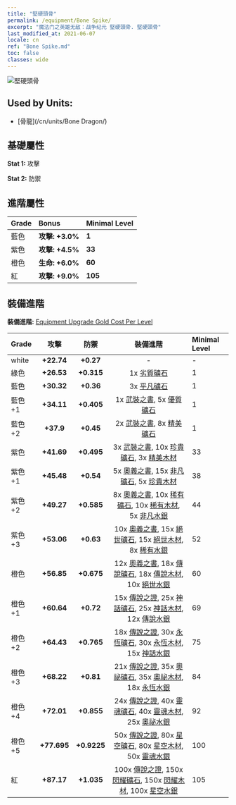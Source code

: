 ```yaml
---
title: "堅硬頭骨"
permalink: /equipment/Bone Spike/
excerpt: "魔法门之英雄无敌：战争纪元 堅硬頭骨. 堅硬頭骨"
last_modified_at: 2021-06-07
locale: cn
ref: "Bone Spike.md"
toc: false
classes: wide
---
```


  ![堅硬頭骨](/images/e/e_3071.png)

## Used by Units:

* [骨龍](/cn/units/Bone Dragon/) 


## 基礎屬性
 **Stat 1:** 攻擊

 **Stat 2:** 防禦

## 進階屬性

  |     Grade    |   Bonus | Minimal Level | 
  |:-------------|:--------|:--------------| 
  | 藍色 | **攻擊: +3.0%** | **1** | 
  | 紫色 | **攻擊: +4.5%** | **33** | 
  | 橙色 | **生命: +6.0%** | **60** | 
  | 紅 | **攻擊: +9.0%** | **105** | 


## 裝備進階
 **裝備進階:** [Equipment Upgrade Gold Cost Per Level](/equipment/EquipmentUpgradeCostPerLevel/) 

  |          Grade      | 攻擊 | 防禦 | 裝備進階 | Minimal Level |
  |:--------------------|:---------:|:---------:|:----------------:|:--------------|
  | white | **+22.74** | **+0.27** | - | - |
  | 綠色 | **+26.53** | **+0.315** | 1x [劣質礦石](/cn/Items/mat_1/) | 1 |
  | 藍色 | **+30.32** | **+0.36** | 3x [平凡礦石](/cn/Items/mat_6/) | 1 |
  | 藍色 +1 | **+34.11** | **+0.405** | 1x [武裝之書](/cn/Items/mat_18/), 5x [優質礦石](/cn/Items/mat_12/) | 1 |
  | 藍色 +2 | **+37.9** | **+0.45** | 2x [武裝之書](/cn/Items/mat_25/), 8x [精美礦石](/cn/Items/mat_19/) | 1 |
  | 紫色 | **+41.69** | **+0.495** | 3x [武裝之書](/cn/Items/mat_32/), 10x [珍貴礦石](/cn/Items/mat_26/), 3x [精美木材](/cn/Items/mat_20/) | 33 |
  | 紫色 +1 | **+45.48** | **+0.54** | 5x [奧義之書](/cn/Items/mat_39/), 15x [非凡礦石](/cn/Items/mat_33/), 5x [珍貴木材](/cn/Items/mat_27/) | 38 |
  | 紫色 +2 | **+49.27** | **+0.585** | 8x [奧義之書](/cn/Items/mat_46/), 10x [稀有礦石](/cn/Items/mat_40/), 10x [稀有木材](/cn/Items/mat_41/), 5x [非凡水銀](/cn/Items/mat_35/) | 44 |
  | 紫色 +3 | **+53.06** | **+0.63** | 10x [奧義之書](/cn/Items/mat_53/), 15x [絕世礦石](/cn/Items/mat_47/), 15x [絕世木材](/cn/Items/mat_48/), 8x [稀有水銀](/cn/Items/mat_42/) | 52 |
  | 橙色 | **+56.85** | **+0.675** | 12x [奧義之書](/cn/Items/mat_60/), 18x [傳說礦石](/cn/Items/mat_54/), 18x [傳說木材](/cn/Items/mat_55/), 10x [絕世水銀](/cn/Items/mat_49/) | 60 |
  | 橙色 +1 | **+60.64** | **+0.72** | 15x [傳說之證](/cn/Items/mat_67/), 25x [神話礦石](/cn/Items/mat_61/), 25x [神話木材](/cn/Items/mat_62/), 12x [傳說水銀](/cn/Items/mat_56/) | 69 |
  | 橙色 +2 | **+64.43** | **+0.765** | 18x [傳說之證](/cn/Items/mat_74/), 30x [永恆礦石](/cn/Items/mat_68/), 30x [永恆木材](/cn/Items/mat_69/), 15x [神話水銀](/cn/Items/mat_63/) | 75 |
  | 橙色 +3 | **+68.22** | **+0.81** | 21x [傳說之證](/cn/Items/mat_81/), 35x [奧祕礦石](/cn/Items/mat_75/), 35x [奧祕木材](/cn/Items/mat_76/), 18x [永恆水銀](/cn/Items/mat_70/) | 84 |
  | 橙色 +4 | **+72.01** | **+0.855** | 24x [傳說之證](/cn/Items/mat_88/), 40x [靈魂礦石](/cn/Items/mat_82/), 40x [靈魂木材](/cn/Items/mat_83/), 25x [奧祕水銀](/cn/Items/mat_77/) | 92 |
  | 橙色 +5 | **+77.695** | **+0.9225** | 50x [傳說之證](/cn/Items/mat_95/), 80x [星空礦石](/cn/Items/mat_89/), 80x [星空木材](/cn/Items/mat_90/), 50x [靈魂水銀](/cn/Items/mat_84/) | 100 |
  | 紅 | **+87.17** | **+1.035** | 100x [傳說之證](/cn/Items/mat_102/), 150x [閃耀礦石](/cn/Items/mat_96/), 150x [閃耀木材](/cn/Items/mat_97/), 100x [星空水銀](/cn/Items/mat_91/) | 105 |

